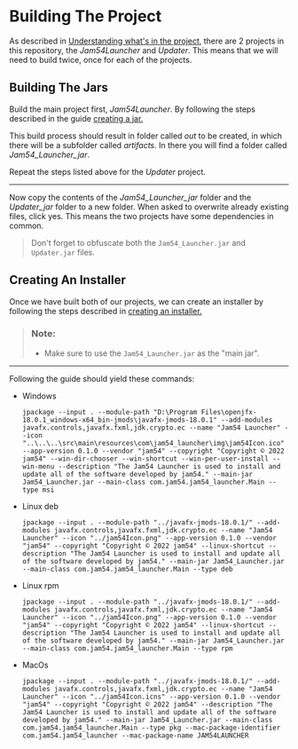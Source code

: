 # Building The Project
As described in [Understanding what's in the project](./WhatsInTheRepository.md), there are 2 projects in this repository, the *Jam54Launcher* and *Updater*. This means that we will need to build twice, once for each of the projects.

## Building The Jars
Build the main project first, *Jam54Launcher*. By following the steps described in the guide [creating a jar.](./CreatingAJar.md)

This build process should result in folder called *out* to be created, in which there will be a subfolder called *artifacts*. In there you will find a folder called *Jam54_Launcher_jar*.

Repeat the steps listed above for the *Updater* project.

---

Now copy the contents of the *Jam54_Launcher_jar* folder and the *Updater_jar* folder to a new folder. When asked to overwrite already existing files, click yes. This means the two projects have some dependencies in common.
> Don't forget to obfuscate both the `Jam54_Launcher.jar` and `Updater.jar` files.

## Creating An Installer
Once we have built both of our projects, we can create an installer by following the steps described in [creating an installer.](./CreatingAnInstaller.md) 
> ### Note:
> - Make sure to use the `Jam54_Launcher.jar` as the "main jar".

---
Following the guide should yield these commands:
- Windows
    ```
    jpackage --input . --module-path "D:\Program Files\openjfx-18.0.1_windows-x64_bin-jmods\javafx-jmods-18.0.1" --add-modules javafx.controls,javafx.fxml,jdk.crypto.ec --name "Jam54 Launcher" --icon "..\..\..\src\main\resources\com\jam54_launcher\img\jam54Icon.ico" --app-version 0.1.0 --vendor "jam54" --copyright "Copyright © 2022 jam54" --win-dir-chooser --win-shortcut --win-per-user-install --win-menu --description "The Jam54 Launcher is used to install and update all of the software developed by jam54." --main-jar Jam54_Launcher.jar --main-class com.jam54.jam54_launcher.Main --type msi
    ```

- Linux deb
    ```
    jpackage --input . --module-path "../javafx-jmods-18.0.1/" --add-modules javafx.controls,javafx.fxml,jdk.crypto.ec --name "Jam54 Launcher" --icon "../jam54Icon.png" --app-version 0.1.0 --vendor "jam54" --copyright "Copyright © 2022 jam54" --linux-shortcut --description "The Jam54 Launcher is used to install and update all of the software developed by jam54." --main-jar Jam54_Launcher.jar --main-class com.jam54.jam54_launcher.Main --type deb
    ```

- Linux rpm
    ```
    jpackage --input . --module-path "../javafx-jmods-18.0.1/" --add-modules javafx.controls,javafx.fxml,jdk.crypto.ec --name "Jam54 Launcher" --icon "../jam54Icon.png" --app-version 0.1.0 --vendor "jam54" --copyright "Copyright © 2022 jam54" --linux-shortcut --description "The Jam54 Launcher is used to install and update all of the software developed by jam54." --main-jar Jam54_Launcher.jar --main-class com.jam54.jam54_launcher.Main --type rpm
    ```

- MacOs
    ```
    jpackage --input . --module-path "../javafx-jmods-18.0.1/" --add-modules javafx.controls,javafx.fxml,jdk.crypto.ec --name "Jam54 Launcher" --icon "../jam54Icon.icns" --app-version 0.1.0 --vendor "jam54" --copyright "Copyright © 2022 jam54" --description "The Jam54 Launcher is used to install and update all of the software developed by jam54." --main-jar Jam54_Launcher.jar --main-class com.jam54.jam54_launcher.Main --type pkg --mac-package-identifier com.jam54.jam54_launcher --mac-package-name JAM54LAUNCHER
    ```